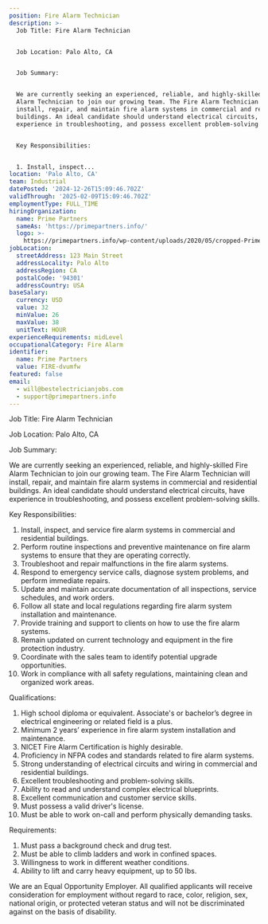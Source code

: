 ```yaml
---
position: Fire Alarm Technician
description: >-
  Job Title: Fire Alarm Technician


  Job Location: Palo Alto, CA


  Job Summary:


  We are currently seeking an experienced, reliable, and highly-skilled Fire
  Alarm Technician to join our growing team. The Fire Alarm Technician will
  install, repair, and maintain fire alarm systems in commercial and residential
  buildings. An ideal candidate should understand electrical circuits, have
  experience in troubleshooting, and possess excellent problem-solving skills. 


  Key Responsibilities:


  1. Install, inspect...
location: 'Palo Alto, CA'
team: Industrial
datePosted: '2024-12-26T15:09:46.702Z'
validThrough: '2025-02-09T15:09:46.702Z'
employmentType: FULL_TIME
hiringOrganization:
  name: Prime Partners
  sameAs: 'https://primepartners.info/'
  logo: >-
    https://primepartners.info/wp-content/uploads/2020/05/cropped-Prime-Partners-Logo-NO-BG-1-1.png
jobLocation:
  streetAddress: 123 Main Street
  addressLocality: Palo Alto
  addressRegion: CA
  postalCode: '94301'
  addressCountry: USA
baseSalary:
  currency: USD
  value: 32
  minValue: 26
  maxValue: 38
  unitText: HOUR
experienceRequirements: midLevel
occupationalCategory: Fire Alarm
identifier:
  name: Prime Partners
  value: FIRE-dvumfw
featured: false
email:
  - will@bestelectricianjobs.com
  - support@primepartners.info
---
```




Job Title: Fire Alarm Technician

Job Location: Palo Alto, CA

Job Summary:

We are currently seeking an experienced, reliable, and highly-skilled Fire Alarm Technician to join our growing team. The Fire Alarm Technician will install, repair, and maintain fire alarm systems in commercial and residential buildings. An ideal candidate should understand electrical circuits, have experience in troubleshooting, and possess excellent problem-solving skills. 

Key Responsibilities:

1. Install, inspect, and service fire alarm systems in commercial and residential buildings.
2. Perform routine inspections and preventive maintenance on fire alarm systems to ensure that they are operating correctly.
3. Troubleshoot and repair malfunctions in the fire alarm systems.
4. Respond to emergency service calls, diagnose system problems, and perform immediate repairs.
5. Update and maintain accurate documentation of all inspections, service schedules, and work orders.
6. Follow all state and local regulations regarding fire alarm system installation and maintenance.
7. Provide training and support to clients on how to use the fire alarm systems.
8. Remain updated on current technology and equipment in the fire protection industry.
9. Coordinate with the sales team to identify potential upgrade opportunities.
10. Work in compliance with all safety regulations, maintaining clean and organized work areas.

Qualifications:

1. High school diploma or equivalent. Associate's or bachelor’s degree in electrical engineering or related field is a plus.
2. Minimum 2 years’ experience in fire alarm system installation and maintenance.
3. NICET Fire Alarm Certification is highly desirable.
4. Proficiency in NFPA codes and standards related to fire alarm systems.
5. Strong understanding of electrical circuits and wiring in commercial and residential buildings.
6. Excellent troubleshooting and problem-solving skills.
7. Ability to read and understand complex electrical blueprints.
8. Excellent communication and customer service skills.
9. Must possess a valid driver's license.
10. Must be able to work on-call and perform physically demanding tasks.

Requirements:

1. Must pass a background check and drug test.
2. Must be able to climb ladders and work in confined spaces.
3. Willingness to work in different weather conditions.
4. Ability to lift and carry heavy equipment, up to 50 lbs. 

We are an Equal Opportunity Employer. All qualified applicants will receive consideration for employment without regard to race, color, religion, sex, national origin, or protected veteran status and will not be discriminated against on the basis of disability.
